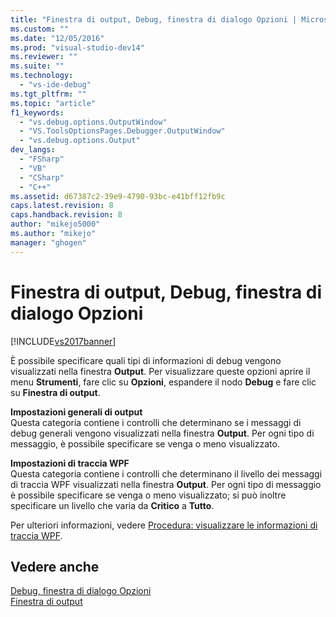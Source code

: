 ```yaml
---
title: "Finestra di output, Debug, finestra di dialogo Opzioni | Microsoft Docs"
ms.custom: ""
ms.date: "12/05/2016"
ms.prod: "visual-studio-dev14"
ms.reviewer: ""
ms.suite: ""
ms.technology: 
  - "vs-ide-debug"
ms.tgt_pltfrm: ""
ms.topic: "article"
f1_keywords: 
  - "vs.debug.options.OutputWindow"
  - "VS.ToolsOptionsPages.Debugger.OutputWindow"
  - "vs.debug.options.Output"
dev_langs: 
  - "FSharp"
  - "VB"
  - "CSharp"
  - "C++"
ms.assetid: d67387c2-39e9-4790-93bc-e41bff12fb9c
caps.latest.revision: 8
caps.handback.revision: 8
author: "mikejo5000"
ms.author: "mikejo"
manager: "ghogen"
---
```

# Finestra di output, Debug, finestra di dialogo Opzioni
[!INCLUDE[vs2017banner](../code-quality/includes/vs2017banner.md)]

È possibile specificare quali tipi di informazioni di debug vengono visualizzati nella finestra **Output**.  Per visualizzare queste opzioni aprire il menu **Strumenti**, fare clic su **Opzioni**, espandere il nodo **Debug** e fare clic su **Finestra di output**.  
  
 **Impostazioni generali di output**  
 Questa categoria contiene i controlli che determinano se i messaggi di debug generali vengono visualizzati nella finestra **Output**.  Per ogni tipo di messaggio, è possibile specificare se venga o meno visualizzato.  
  
 **Impostazioni di traccia WPF**  
 Questa categoria contiene i controlli che determinano il livello dei messaggi di traccia WPF visualizzati nella finestra **Output**.  Per ogni tipo di messaggio è possibile specificare se venga o meno visualizzato; si può inoltre specificare un livello che varia da **Critico** a **Tutto**.  
  
 Per ulteriori informazioni, vedere [Procedura: visualizzare le informazioni di traccia WPF](../debugger/how-to-display-wpf-trace-information.md).  
  
## Vedere anche  
 [Debug, finestra di dialogo Opzioni](../debugger/debugging-options-dialog-box.md)   
 [Finestra di output](../ide/reference/output-window.md)